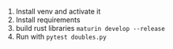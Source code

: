 1. Install venv and activate it
2. Install requirements
3. build rust libraries `maturin develop --release`
4. Run with `pytest doubles.py`
